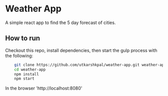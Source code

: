 
# Weather App

A simple react app to find the 5 day forecast of cities.


## How to run

Checkout this repo, install dependencies, then start the gulp process with the following:

```bash
	git clone https://github.com/utkarshkpal/weather-app.git weather-app
	cd weather-app
	npm install
 	npm start	
```

In the browser 'http://localhost:8080'
